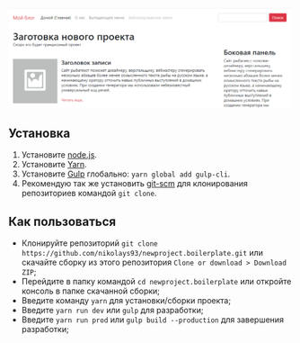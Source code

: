![](https://github.com/nikolays93/newproject.boilerplate/raw/master/public_html/screenshot.png)

## Установка
1. Установите [node.js](https://nodejs.org/en/download/).
2. Установите [Yarn](https://yarnpkg.com/en/docs/install/).
3. Установите [Gulp](https://gulpjs.com) глобально: ```yarn global add gulp-cli```.
4. Рекомендую так же установить [git-scm](https://git-scm.com) для клонирования репозиториев командой ```git clone```.

## Как пользоваться
* Клонируйте репозиторий ```git clone https://github.com/nikolays93/newproject.boilerplate.git``` или скачайте сборку из этого репозитория ```Clone or download > Download ZIP```;
* Перейдите в папку командой ```cd newproject.boilerplate``` или откройте консоль в папке скачанной сборки;
* Введите команду ```yarn``` для установки/сборки проекта;
* Введите ```yarn run dev``` или ```gulp``` для разработки;
* Введите ```yarn run prod``` или ```gulp build --production``` для завершения разработки;
